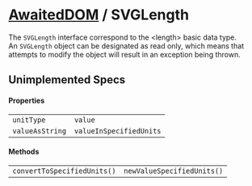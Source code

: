 # [AwaitedDOM](/docs/basic-client/awaited-dom) <span>/</span> SVGLength

<div class='overview'>The <code>SVGLength</code> interface correspond to the &lt;length&gt; basic data type.</div>

<div class='overview'>An <code>SVGLength</code> object can be designated as read only, which means that attempts to modify the object will result in an exception being thrown.</div>

## Unimplemented Specs

#### Properties

|     |     |
| --- | --- |
| `unitType` | `value` |
| `valueAsString` | `valueInSpecifiedUnits` |

#### Methods

|     |     |
| --- | --- |
| `convertToSpecifiedUnits()` | `newValueSpecifiedUnits()` |
